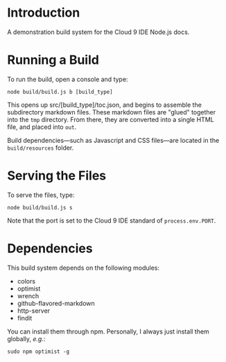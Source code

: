 # Introduction

A demonstration build system for the Cloud 9 IDE Node.js docs.

# Running a Build

To run the build, open a console and type:

    node build/build.js b [build_type]
    
This opens up src/[build_type]/toc.json, and begins to assemble the subdirectory markdown files. These markdown files are "glued" together into the `tmp` directory. From there, they are converted into a single HTML file, and placed into `out`.

Build dependencies&mdash;such as Javascript and CSS files&mdash;are located in the `build/resources` folder.

# Serving the Files

To serve the files, type:

    node build/build.js s

Note that the port is set to the Cloud 9 IDE standard of `process.env.PORT`.

# Dependencies

This build system depends on the following modules:

* colors
* optimist
* wrench
* github-flavored-markdown
* http-server
* findit

You can install them through npm. Personally, I always just install them globally, _e.g._:

    sudo npm optimist -g